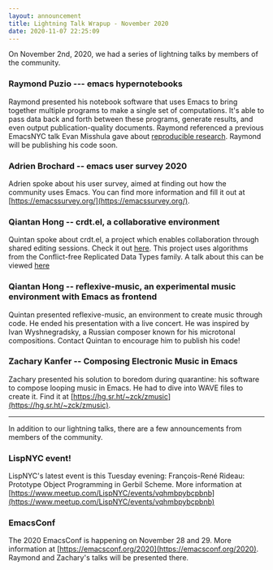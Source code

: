 ```yaml
---
layout: announcement
title: Lightning Talk Wrapup - November 2020
date: 2020-11-07 22:25:09
---
```


On November 2nd, 2020, we had a series of lightning talks by members of the community.

### Raymond Puzio --- emacs hypernotebooks

Raymond presented his notebook software that uses Emacs to bring
together multiple programs to make a single set of computations. It's
able to pass data back and forth between these programs, generate
results, and even output publication-quality documents. Raymond
referenced a previous EmacsNYC talk Evan Misshula gave about
[reproducible
research](https://www.youtube.com/watch?v=CGnt_PWoM5Y). Raymond will
be publishing his code soon.


### Adrien Brochard -- emacs user survey 2020

Adrien spoke about his user survey, aimed at finding out how the
community uses Emacs. You can find more information and fill it out at
[https://emacssurvey.org/](https://emacssurvey.org/).

### Qiantan Hong -- crdt.el, a collaborative environment

Quintan spoke about crdt.el, a project which enables collaboration
through shared editing sessions. Check it out
[here](https://code.librehq.com/qhong/crdt.el). This project uses
algorithms from the Conflict-free Replicated Data Types family. A talk
about this can be viewed
[here](https://www.youtube.com/watch?v=x7drE24geUw)

### Qiantan Hong -- reflexive-music, an experimental music environment with Emacs as frontend

Quintan presented reflexive-music, an environment to create music
through code. He ended his presentation with a live concert. He was
inspired by Ivan Wyshnegradsky, a Russian composer known for his
microtonal compositions. Contact Quintan to encourage him to publish
his code!

### Zachary Kanfer -- Composing Electronic Music in Emacs

Zachary presented his solution to boredom during quarantine: his
software to compose looping music in Emacs. He had to dive into WAVE
files to create it. Find it at [https://hg.sr.ht/~zck/zmusic](https://hg.sr.ht/~zck/zmusic).

----

In addition to our lightning talks, there are a few announcements from
members of the community.

### LispNYC event!

LispNYC's latest event is this Tuesday evening: François-René Rideau:
Prototype Object Programming in Gerbil Scheme. More information at
[https://www.meetup.com/LispNYC/events/vqhmbpybcpbnb](https://www.meetup.com/LispNYC/events/vqhmbpybcpbnb)

### EmacsConf

The 2020 EmacsConf is happening on November 28 and 29. More
information at
[https://emacsconf.org/2020](https://emacsconf.org/2020). Raymond and
Zachary's talks will be presented there.
